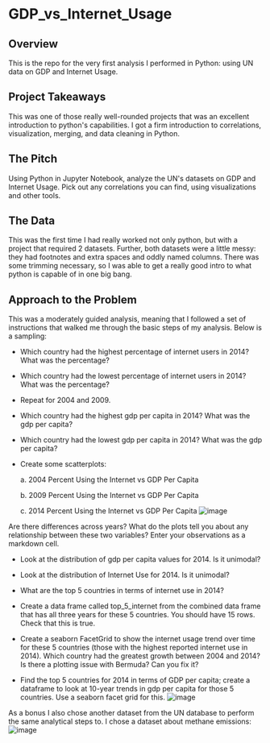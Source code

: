 # GDP_vs_Internet_Usage
## Overview
This is the repo for the very first analysis I performed in Python: using UN data on GDP and Internet Usage.
## Project Takeaways
This was one of those really well-rounded projects that was an excellent introduction to python's capabilities. I got a firm introduction to correlations, visualization, merging, and data cleaning in Python. 
## The Pitch
Using Python in Jupyter Notebook, analyze the UN's datasets on GDP and Internet Usage. Pick out any correlations you can find, using visualizations and other tools.

## The Data
This was the first time I had really worked not only python, but with a project that required 2 datasets. Further, both datasets were a little messy: they had footnotes and extra spaces and oddly named columns. There was some trimming necessary, so I was able to get a really good intro to what python is capable of in one big bang. 

## Approach to the Problem 
This was a moderately guided analysis, meaning that I followed a set of instructions that walked me through the basic steps of my analysis. Below is a sampling:

 - Which country had the highest percentage of internet users in 2014? What was the percentage? 

 - Which country had the lowest percentage of internet users in 2014? What was the percentage?

 - Repeat for 2004 and 2009.

 - Which country had the highest gdp per capita in 2014? What was the gdp per capita?

 - Which country had the lowest gdp per capita in 2014? What was the gdp per capita?

 - Create some scatterplots:

    a. 2004 Percent Using the Internet vs GDP Per Capita

    b. 2009 Percent Using the Internet vs GDP Per Capita

    c. 2014 Percent Using the Internet vs GDP Per Capita
![image](https://user-images.githubusercontent.com/52726447/71551878-89265980-29b6-11ea-8a56-cc06521698c4.png)

Are there differences across years? What do the plots tell you about any relationship between these two variables? Enter your observations as a markdown cell.

 - Look at the distribution of gdp per capita values for 2014. Is it unimodal?

 - Look at the distribution of Internet Use for 2014. Is it unimodal?

 - What are the top 5 countries in terms of internet use in 2014?

 - Create a data frame called top_5_internet from the combined data frame that has all three years for these 5 countries. You should have 15 rows. Check that this is true.

 - Create a seaborn FacetGrid to show the internet usage trend over time for these 5 countries (those with the highest reported internet use in 2014). Which country had the greatest growth between 2004 and 2014? Is there a plotting issue with Bermuda? Can you fix it?

 - Find the top 5 countries for 2014 in terms of GDP per capita; create a dataframe to look at 10-year trends in gdp per capita for those 5 countries. Use a seaborn facet grid for this.
![image](https://user-images.githubusercontent.com/52726447/71551846-21700e80-29b6-11ea-9ce1-2b4ba5e88f03.png)

As a bonus I also chose another dataset from the UN database to perform the same analytical steps to. I chose a dataset about methane emissions:
![image](https://user-images.githubusercontent.com/52726447/71551947-837d4380-29b7-11ea-9c48-701a79d75f65.png)
